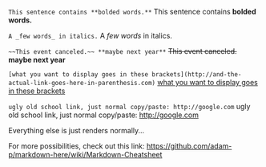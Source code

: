 `This sentence contains **bolded words.**`
This sentence contains **bolded words.**

`A _few words_ in italics.`
A _few words_ in italics.

`~~This event canceled.~~ **maybe next year**`
~~This event canceled.~~ **maybe next year**

`[what you want to display goes in these brackets](http://and-the-actual-link-goes-here-in-parenthesis.com)`
[what you want to display goes in these brackets](http://and-the-actual-link-goes-here-in-parenthesis.com)

`ugly old school link, just normal copy/paste: http://google.com`
ugly old school link, just normal copy/paste: http://google.com

Everything else is just renders normally...

For more possibilities, check out this link: https://github.com/adam-p/markdown-here/wiki/Markdown-Cheatsheet
